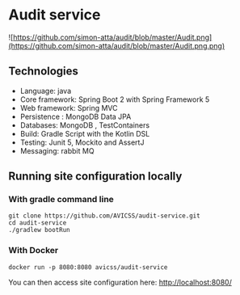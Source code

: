 # Audit service

![https://github.com/simon-atta/audit/blob/master/Audit.png](https://github.com/simon-atta/audit/blob/master/Audit.png.png)

## Technologies

* Language: java
* Core framework: Spring Boot 2 with Spring Framework 5
* Web framework: Spring MVC
* Persistence : MongoDB Data JPA
* Databases: MongoDB , TestContainers
* Build: Gradle Script with the Kotlin DSL
* Testing: Junit 5, Mockito and AssertJ
* Messaging: rabbit MQ

## Running site configuration locally

### With gradle command line

```
git clone https://github.com/AVICSS/audit-service.git
cd audit-service
./gradlew bootRun
```

### With Docker

```
docker run -p 8080:8080 avicss/audit-service
```

You can then access site configuration here: [http://localhost:8080/]()
